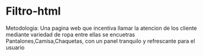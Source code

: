 # Filtro-html

Metodologia: Una pagina web que incentiva llamar la atencion de los cliente mediante variedad de ropa entre ellas se encuetras Pantalones,Camisa,Chaquetas, con un panel tranquilo y refrescante para el usuario

